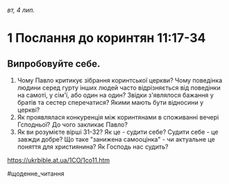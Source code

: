 
_вт, 4 лип._

# 1 Послання до коринтян 11:17-34

## Випробовуйте себе.
1. Чому Павло критикує зібрання коринтської церкви? Чому поведінка людини серед гурту інших людей часто відрізняється від поведінки на самоті, у сім'ї, або один на один? Звідки з'являлося бажання у братів та сестер сперечатися? Якими мають бути відносини у церкві?
2. Як проявлялася конкуренція між коринтянами в споживанні вечері Гсподньої? До чого закликає Павло?
3. Як ви розумієте вірші 31-32? Як це - судити себе? Судити себе - це завжди добре? Що таке "занижена самооцінка" - чи актуальне це поняття для християнина? Як Господь нас судить?

https://ukrbible.at.ua/1CO/1co11.htm 

#щоденне_читання

